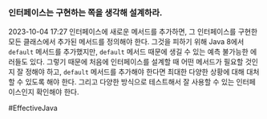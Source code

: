 ### 인터페이스는 구현하는 쪽을 생각해 설계하라.
2023-10-04 17:27
인터페이스에 새로운 메서드를 추가하면, 그 인터페이스를 구현한 모든 클래스에서 추가된 메서드를 정의해야 한다. 그것을 피하기 위해 Java 8에서 `default` 메서드를 추가했지만, `default` 메서드 때문에 생길 수 있는 예측 불가능한 에러들도 있다. 그렇기 때문에 처음에 인터페이스를 설계할 때 어떤 메서드가 필요할 것인지 잘 정해야 하고, `default` 메서드를 추가해야 한다면 최대한 다양한 상황에 대해 대처할 수 있도록 해야 한다. 그리고 다양한 방식으로 테스트해서 잘 사용할 수 있는 인터페이스인지 확인해야 한다.

#EffectiveJava 